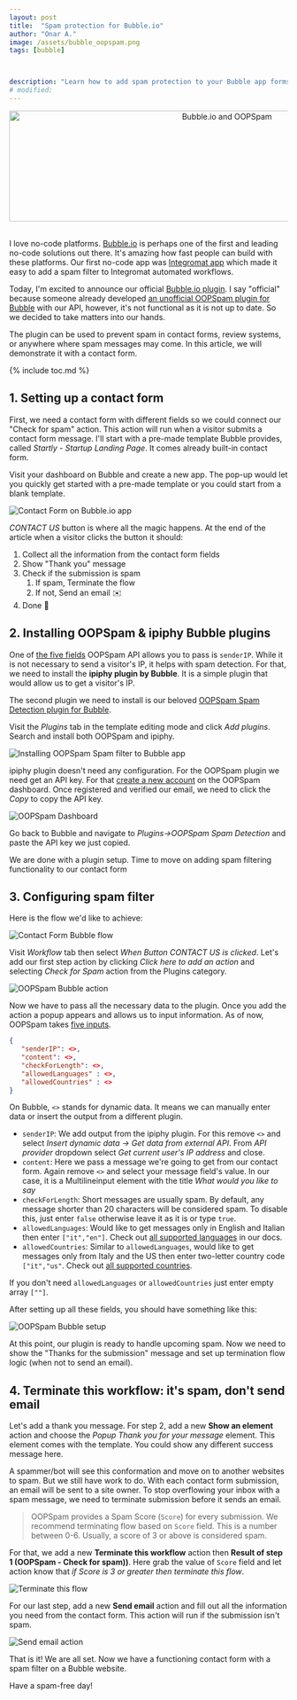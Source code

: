 ```yaml
---
layout: post
title:  "Spam protection for Bubble.io"
author: "Onar A."
image: /assets/bubble_oopspam.png
tags: [bubble]



description: "Learn how to add spam protection to your Bubble app forms."
# modified: 
---
```

<center>
<a href="https://bubble.io/plugin/oopspam-spam-detection-1582908608700x936823858020745200">
<img width="772" style="height: 200px;object-fit: cover;" alt="Bubble.io and OOPSpam" src="/blog/assets/bubble_oopspam.png">
</a>
</center>
<br/>

I love no-code platforms. [Bubble.io](https://bubble.io) is perhaps one of the first and leading no-code solutions out there. It's amazing how fast people can build with these platforms. Our first no-code app was [Integromat app](https://www.integromat.com/en/integrations/oopspam-anti-spam) which made it easy to add a spam filter to Integromat automated workflows.

Today, I'm excited to announce our official [Bubble.io plugin](https://bubble.io/plugin/oopspam-spam-detection-1582908608700x936823858020745200). I say "official" because someone already developed [an unofficial OOPSpam plugin for Bubble](https://bubble.io/plugin/spam-detector-1554559198145x811832585896591400) with our API, however, it's not functional as it is not up to date. So we decided to take matters into our hands.

The plugin can be used to prevent spam in contact forms, review systems, or anywhere where spam messages may come. In this article, we will demonstrate it with a contact form.

{% include toc.md %}

## 1. Setting up a contact form

First, we need a contact form with different fields so we could connect our "Check for spam" action. This action will run when a visitor submits a contact form message. I'll start with a pre-made template Bubble provides, called *Startly - Startup Landing Page*. It comes already built-in contact form.

Visit your dashboard on Bubble and create a new app. The pop-up would let you quickly get started with a pre-made template or you could start from a blank template.

![Contact Form on Bubble.io app](/blog/assets/posts/bubbleio-oopspam/cf.png "Contact Form on Bubble.io app")

*CONTACT US* button is where all the magic happens. At the end of the article when a visitor clicks the button it should:

1. Collect all the information from the contact form fields
2. Show "Thank you" message
3. Check if the submission is spam
    1. If spam, Terminate the flow
    2. If not, Send an email ✉️
4. Done 🎉

## 2. Installing OOPSpam & ipiphy Bubble plugins

One of [the five fields](https://www.oopspam.com/docs/#request-body-parameters) OOPSpam API allows you to pass is ```senderIP```.  While it is not necessary to send a visitor's IP, it helps with spam detection. For that, we need to install the **ipiphy plugin by Bubble**. It is a simple plugin that would allow us to get a visitor's IP.

The second plugin we need to install is our beloved [OOPSpam Spam Detection plugin for Bubble](https://bubble.io/plugin/oopspam-spam-detection-1582908608700x936823858020745200).

Visit the *Plugins* tab in the template editing mode and click *Add plugins*. Search and install both OOPSpam and ipiphy.

![Installing OOPSpam Spam filter to Bubble app](/blog/assets/posts/bubbleio-oopspam/oopspam-plugin.png "Installing OOPSpam Spam filter to Bubble app")

ipiphy plugin doesn't need any configuration. For the OOPSpam plugin we need get an API key. For that [create a new account](https://app.oopspam.com/Identity/Account/Register) on the OOPSpam dashboard. Once registered and verified our email, we need to click the *Copy* to copy the API key.

![OOPSpam Dashboard](/blog/assets/posts/bubbleio-oopspam/oopspam-dash.png "OOPSpam Dashboard")

Go back to Bubble and navigate to *Plugins->OOPSpam Spam Detection* and paste the API key we just copied.

We are done with a plugin setup. Time to move on adding spam filtering functionality to our contact form

## 3. Configuring spam filter

Here is the flow we'd like to achieve:

![Contact Form Bubble flow](/blog/assets/posts/bubbleio-oopspam/Bubble_io_plugin.png "Contact Form Bubble flow")

Visit *Workflow* tab then select *When Button CONTACT US is clicked*. Let's add our first step action by clicking *Click here to add an action* and selecting *Check for Spam* action from the Plugins category.

![OOPSpam Bubble action](/blog/assets/posts/bubbleio-oopspam/oopspam-action.png "OOPSpam Bubble action")

Now we have to pass all the necessary data to the plugin. Once you add the action a popup appears and allows us to input information. As of now, OOPSpam takes [five inputs](https://www.oopspam.com/docs/#request-body-parameters).

```json
{
   "senderIP": <>,
   "content": <>,
   "checkForLength": <>,
   "allowedLanguages" : <>,
   "allowedCountries" : <>
}
```

On Bubble, ```<>``` stands for dynamic data. It means we can manually enter data or insert the output from a different plugin.

- ```senderIP```: We add output from the ipiphy plugin. For this remove ```<>``` and select *Insert dynamic data -> Get data from external API*. From *API provider* dropdown select *Get current user's IP address* and close.
- ```content```: Here we pass a message we're going to get from our contact form. Again remove ```<>``` and select your message field's value. In our case, it is a Multilineinput element with the title *What would you like to say*
- ```checkForLength```: Short messages are usually spam. By default, any message shorter than 20 characters will be considered spam. To disable this, just enter ```false``` otherwise leave it as it is or type ```true```.
- ```allowedLanguages```: Would like to get messages only in English and Italian then enter ```["it","en"]```. Check out [all supported languages](https://www.oopspam.com/docs/#request-body-parameters) in our docs. 
- ```allowedCountries```: Similar to ```allowedLanguages```, would like to get messages only from Italy and the US then enter two-letter country code ```["it","us"```. Check out [all supported countries](https://en.wikipedia.org/wiki/ISO_3166-1_alpha-2#Officially_assigned_code_elements).

If you don't need ```allowedLanguages``` or ```allowedCountries``` just enter empty array ```[""]```.

After setting up all these fields, you should have something like this:

![OOPSpam Bubble setup](/blog/assets/posts/bubbleio-oopspam/oopspam-bubblesetup.png "OOPSpam Bubble setup")

At this point, our plugin is ready to handle upcoming spam. Now we need to show the "Thanks for the submission" message and set up termination flow logic (when not to send an email).

## 4. Terminate this workflow: it's spam, don't send email

Let's add a thank you message. For step 2, add a new **Show an element** action and choose the *Popup Thank you for your message* element. This element comes with the template. You could show any different success message here.

A spammer/bot will see this conformation and move on to another websites to spam. But we still have work to do. With each contact form submission, an email will be sent to a site owner. To stop overflowing your inbox with a spam message, we need to terminate submission before it sends an email.

> OOPSpam provides a Spam Score (```Score```) for every submission. We recommend terminating flow based on ```Score``` field. This is a number between 0-6. Usually, a score of 3 or above is considered spam.

For that, we add a new **Terminate this workflow** action then **Result of step 1 (OOPSpam - Check for spam))**. Here grab the value of ```Score``` field and let action know that *if Score is 3 or greater then terminate this flow*.

![Terminate this flow](/blog/assets/posts/bubbleio-oopspam/oopspam-terminateflow.png "Terminate this flow")

For our last step, add a new **Send email** action and fill out all the information you need from the contact form. This action will run if the submission isn't spam.

![Send email action](/blog/assets/posts/bubbleio-oopspam/oopspam-sendemail.png "Send email action")

That is it! We are all set. Now we have a functioning contact form with a spam filter on a Bubble website.

Have a spam-free day!

